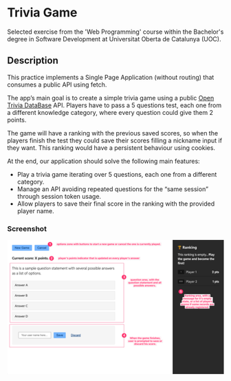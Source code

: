 # Trivia Game

Selected exercise from the 'Web Programming' course within the Bachelor's degree in Software Development at Universitat Oberta de Catalunya (UOC).

## Description

This practice implements a Single Page Application (without routing) that consumes a public API using fetch.

The app’s main goal is to create a simple trivia game using a public [Open Trivia DataBase](https://opentdb.com/api_config.php) API. Players have to pass a 5 questions test, each one from a different knowledge category, where every question could give them 2 points.

The game will have a ranking with the previous saved scores, so when the players finish the test they could save their scores filling a nickname input if they want. This ranking would have a persistent behaviour using cookies.

At the end, our application should solve the following main features:
- Play a trivia game iterating over 5 questions, each one from a different category.
- Manage an API avoiding repeated questions for the “same session” through
session token usage.
- Allow players to save their final score in the ranking with the provided player name.

### Screenshot

![Screenshot](screenshot.png)
